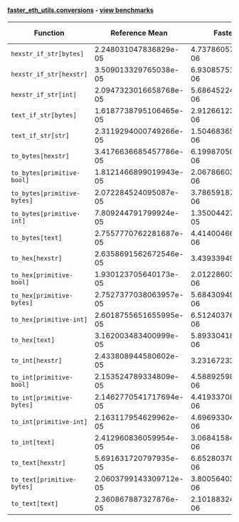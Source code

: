 #### [faster_eth_utils.conversions](https://github.com/BobTheBuidler/faster-eth-utils/blob/runners/faster_eth_utils/conversions.py) - [view benchmarks](https://github.com/BobTheBuidler/faster-eth-utils/blob/runners/benchmarks/test_conversions_benchmarks.py)

| Function | Reference Mean | Faster Mean | % Change | Speedup (%) | x Faster | Faster |
|----------|---------------|-------------|----------|-------------|----------|--------|
| `hexstr_if_str[bytes]` | 2.248031047836829e-05 | 4.737860576645678e-06 | 78.92% | 374.48% | 4.74x | ✅ |
| `hexstr_if_str[hexstr]` | 3.509013329765038e-05 | 6.930857511136974e-06 | 80.25% | 406.29% | 5.06x | ✅ |
| `hexstr_if_str[int]` | 2.0947323016658768e-05 | 5.686452248836579e-06 | 72.85% | 268.37% | 3.68x | ✅ |
| `text_if_str[bytes]` | 1.6187738795106465e-05 | 2.9126612327192996e-06 | 82.01% | 455.77% | 5.56x | ✅ |
| `text_if_str[str]` | 2.3119294000749266e-05 | 1.5046836518828367e-06 | 93.49% | 1436.49% | 15.36x | ✅ |
| `to_bytes[hexstr]` | 3.4176636685457786e-05 | 6.199870508899812e-06 | 81.86% | 451.25% | 5.51x | ✅ |
| `to_bytes[primitive-bool]` | 1.8121466899019943e-05 | 2.0678660386763986e-06 | 88.59% | 776.34% | 8.76x | ✅ |
| `to_bytes[primitive-bytes]` | 2.072284524095087e-05 | 3.7865918728709447e-06 | 81.73% | 447.27% | 5.47x | ✅ |
| `to_bytes[primitive-int]` | 7.809244791799924e-05 | 1.3500442758474223e-05 | 82.71% | 478.44% | 5.78x | ✅ |
| `to_bytes[text]` | 2.7557770762281687e-05 | 4.414004664192625e-06 | 83.98% | 524.33% | 6.24x | ✅ |
| `to_hex[hexstr]` | 2.6358691562672546e-05 | 3.43933949818203e-06 | 86.95% | 666.39% | 7.66x | ✅ |
| `to_hex[primitive-bool]` | 1.930123705640173e-05 | 2.0122860386383496e-06 | 89.57% | 859.17% | 9.59x | ✅ |
| `to_hex[primitive-bytes]` | 2.7527377038063957e-05 | 5.684309490269499e-06 | 79.35% | 384.27% | 4.84x | ✅ |
| `to_hex[primitive-int]` | 2.6018755651655995e-05 | 6.512403764738212e-06 | 74.97% | 299.53% | 4.00x | ✅ |
| `to_hex[text]` | 3.162003483400999e-05 | 5.893304183610403e-06 | 81.36% | 436.54% | 5.37x | ✅ |
| `to_int[hexstr]` | 2.433808944580602e-05 | 3.2316723334869e-06 | 86.72% | 653.11% | 7.53x | ✅ |
| `to_int[primitive-bool]` | 2.153524789334809e-05 | 4.588925989975911e-06 | 78.69% | 369.29% | 4.69x | ✅ |
| `to_int[primitive-bytes]` | 2.1462770541717694e-05 | 4.419337087205314e-06 | 79.41% | 385.66% | 4.86x | ✅ |
| `to_int[primitive-int]` | 2.163117954629962e-05 | 4.696933042609499e-06 | 78.29% | 360.54% | 4.61x | ✅ |
| `to_int[text]` | 2.412960836059954e-05 | 3.0684158419956613e-06 | 87.28% | 686.39% | 7.86x | ✅ |
| `to_text[hexstr]` | 5.691631720797935e-05 | 6.652803700635149e-06 | 88.31% | 755.52% | 8.56x | ✅ |
| `to_text[primitive-bytes]` | 2.0603799143309712e-05 | 3.8005640377164924e-06 | 81.55% | 442.12% | 5.42x | ✅ |
| `to_text[text]` | 2.360867887327876e-05 | 2.101883246594175e-06 | 91.10% | 1023.22% | 11.23x | ✅ |

